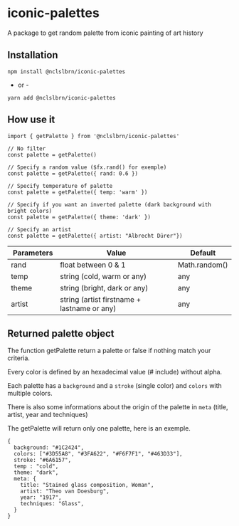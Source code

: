 # iconic-palettes

A package to get random palette from iconic painting of art history

## Installation

```
npm install @nclslbrn/iconic-palettes
```

- or - 
```
yarn add @nclslbrn/iconic-palettes
```


## How use it

```
import { getPalette } from '@nclslbrn/iconic-palettes'

// No filter
const palette = getPalette()

// Specify a random value ($fx.rand() for exemple)
const palette = getPalette({ rand: 0.6 }) 

// Specify temperature of palette
const palette = getPalette({ temp: 'warm' })

// Specify if you want an inverted palette (dark background with bright colors)
const palette = getPalette({ theme: 'dark' })

// Specify an artist
const palette = getPalette({ artist: "Albrecht Dürer"})
``` 
| Parameters | Value                                       | Default       |
|------------|---------------------------------------------|---------------|
| rand       | float between 0 & 1                         | Math.random() |
| temp       | string (cold, warm or any)                  | any           |
| theme      | string (bright, dark or any)                | any           |
| artist     | string (artist firstname + lastname or any) | any           |


## Returned palette object

The function getPalette return a palette or false if nothing match your criteria.

Every color is defined by an hexadecimal value (# include) without alpha.

Each palette has a `background` and a `stroke` (single color) and `colors` with multiple colors.

There is also some informations about the origin of the palette in `meta` (title, artist, year and techniques)

The getPalette will return only one palette, here is an exemple.

```
{
  background: "#1C2424",
  colors: ["#3D55A8", "#3FA622", "#F6F7F1", "#463D33"],
  stroke: "#6A6157",
  temp : "cold",
  theme: "dark",
  meta: {
    title: "Stained glass composition, Woman",
    artist: "Theo van Doesburg",
    year: "1917", 
    techniques: "Glass",
  }   
}
```
